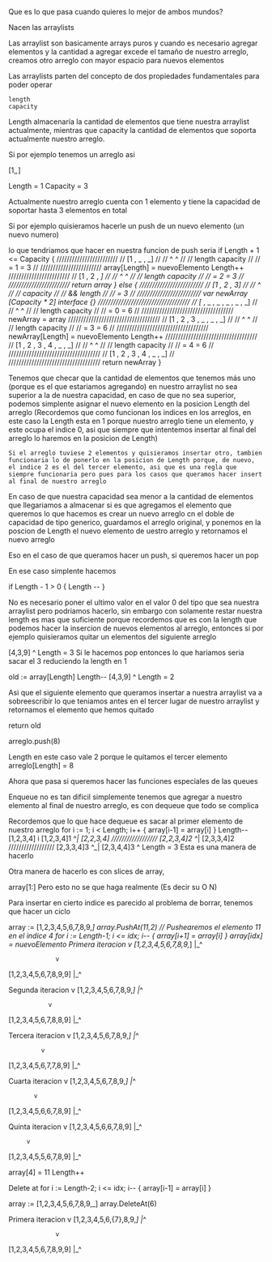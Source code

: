 Que es lo que pasa cuando quieres lo mejor de ambos mundos?

Nacen las arraylists

Las arraylist son basicamente arrays puros y cuando es necesario agregar elementos y la cantidad a agregar excede el tamaño de nuestro arreglo, creamos otro arreglo con mayor espacio para nuevos elementos

Las arraylists parten del concepto de dos propiedades fundamentales para poder operar

    length 
    capacity

Length almacenaría la cantidad de elementos que tiene nuestra arraylist actualmente, mientras que capacity la cantidad de elementos que soporta actualmente nuestro arreglo.

Si por ejemplo tenemos un arreglo asi

[1,_,_]

Length = 1
Capacity = 3

Actualmente nuestro arreglo cuenta con 1 elemento y tiene la capacidad de soportar hasta 3 elementos en total

Si por ejemplo quisieramos hacerle un push de un nuevo elemento (un nuevo numero)

lo que tendriamos que hacer en nuestra funcion de push seria
    if Length + 1 <= Capacity {
        ////////////////////////
        //  [1 , _ , _]       //
        //   ^       ^        //
        //   length  capacity //
        //   = 1     = 3      //
        ////////////////////////
        array[Length] = nuevoElemento
        Length++
        ////////////////////////
        //  [1 , 2 , _]       //
        //       ^   ^        //
        //   length  capacity //
        //   = 2     = 3      //
        ////////////////////////
        return array
    } else {
        /////////////////////////
        //  [1 , 2 , 3]        //
        //           ^         //
        //           capacity  //
        //           && length //
        //           = 3       //
        /////////////////////////
        var newArray [Capacity * 2] interface {}
        ////////////////////////////////////
        //  [_ , _ , _ , _ , _ , _]       //
        //   ^                   ^        //
        //   length              capacity //
        //   = 0                 = 6      //
        ////////////////////////////////////
        newArray = array
        ////////////////////////////////////
        //  [1 , 2 , 3 , _ , _ , _]       //
        //           ^           ^        //
        //           length      capacity //
        //           = 3         = 6      //
        ////////////////////////////////////
        newArray[Length] = nuevoElemento
        Length++
        ////////////////////////////////////
        //  [1 , 2 , 3 , 4 , _ , _]       //
        //               ^       ^        //
        //               length  capacity //
        //               = 4     = 6      //
        ////////////////////////////////////
        //  [1 , 2 , 3 , 4 , _ , _]       //
        ////////////////////////////////////
        return newArray
    }

Tenemos que checar que la cantidad de elementos que tenemos más uno (porque es el que estariamos agregando) en nuestro arraylist no sea superior a la de nuestra capacidad, en caso de que no sea superior, podemos simplente asignar el nuevo elemento en la posicion Length del arreglo (Recordemos que como funcionan los indices en los arreglos, en este caso la Length esta en 1 porque nuestro arreglo tiene un elemento, y este ocupa el indice 0, asi que siempre que intentemos insertar al final del arreglo lo haremos en la posicion de Length)
    
    Si el arreglo tuviese 2 elementos y quisieramos insertar otro, tambien funcionaria lo de ponerlo en la posicion de Length porque, de nuevo, el indice 2 es el del tercer elemento, asi que es una regla que siempre funcionaria pero pues para los casos que queramos hacer insert al final de nuestro arreglo

En caso de que nuestra capacidad sea menor a la cantidad de elementos que llegariamos a almacenar si es que agregamos el elemento que queremos lo que hacemos es crear un nuevo arreglo cn el doble de capacidad de tipo generico, guardamos el arreglo original, y ponemos en la poscion de Length el nuevo elemento de uestro arreglo y retornamos el nuevo arreglo

Eso en el caso de que queramos hacer un push, si queremos hacer un pop

En ese caso simplente hacemos 

if Length - 1 > 0 {
   Length -- 
}

No es necesario poner el ultimo valor en el valor 0 del tipo que sea nuestra arraylist pero podriamos hacerlo, sin embargo con solamente restar nuestra length es mas que suficiente porque recordemos que es con la length que podemos hacer la insercion de nuevos elementos al arreglo, entonces si por ejemplo quisieramos quitar un elementos del siguiente arreglo

[4,3,9]
     ^
     Length = 3
Si le hacemos pop entonces lo que hariamos seria sacar el 3 reduciendo la length en 1

old := array[Length]
Length--
[4,3,9]
   ^
   Length = 2

Asi que el siguiente elemento que queramos insertar a nuestra arraylist va a sobreescribir lo que teniamos antes en el tercer lugar de nuestro arraylist
y retornamos el elemento que hemos quitado

return old


arreglo.push(8)

Length en este caso vale 2 porque le quitamos el tercer elemento
arreglo[Length] = 8

Ahora que pasa si queremos hacer las funciones especiales de las queues

Enqueue no es tan dificil simplemente tenemos que agregar a nuestro elemento al final de nuestro arreglo, es con dequeue que  todo se complica

Recordemos que lo que hace dequeue es sacar al primer elemento de nuestro arreglo
    for i := 1; i < Length; i++ {
        array[i-1] = array[i]
    }
    Length--
    [1,2,3,4]
             i
    [1,2,3,4]1
     ^_|
    [2,2,3,4]
//////////////////
    [2,2,3,4]2
       ^_|
    [2,3,3,4]2
//////////////////
    [2,3,3,4]3
         ^_|
    [2,3,4,4]3
         ^
         Length = 3
Esta es una manera de hacerlo

Otra manera de hacerlo es con slices de array, 

array[1:]
Pero esto no se que haga realmente (Es decir su O N)

Para insertar en cierto indice es parecido al problema de borrar, tenemos que hacer un ciclo

array := [1,2,3,4,5,6,7,8,9,_]
array.PushAt(11,2)
// Pushearemos el elemento 11 en el indice 4
    for i := Length-1; i <= idx; i-- {
        array[i+1] = array[i]
    }
    array[idx] = nuevoElemento
Primera iteracion
                 v
[1,2,3,4,5,6,7,8,9,_]
                 |_^

                 v
[1,2,3,4,5,6,7,8,9,9]
                 |_^

Segunda iteracion
               v 
[1,2,3,4,5,6,7,8,9,_]
               |_^

               v
[1,2,3,4,5,6,7,8,8,9]
               |_^

Tercera iteracion
             v 
[1,2,3,4,5,6,7,8,9,_]
             |_^

             v
[1,2,3,4,5,6,7,7,8,9]
             |_^

Cuarta iteracion
           v 
[1,2,3,4,5,6,7,8,9,_]
           |_^

           v
[1,2,3,4,5,6,6,7,8,9]
           |_^

Quinta iteracion
         v
[1,2,3,4,5,6,6,7,8,9]
         |_^

         v
[1,2,3,4,5,5,6,7,8,9]
         |_^

array[4] = 11
Length++


Delete at
    for i := Length-2; i <= idx; i-- {
        array[i-1] = array[i]
    }

array := [1,2,3,4,5,6,7,8,9,_]
array.DeleteAt(6)

Primera iteracion
                 v
[1,2,3,4,5,6,{7},8,9,_]
                 |_^

                 v
[1,2,3,4,5,6,7,8,9,9]
                 |_^
